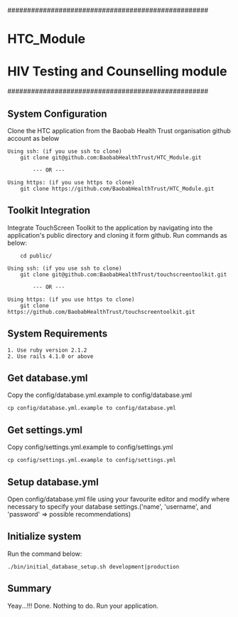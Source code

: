 ###################################################
# HTC_Module
# HIV Testing and Counselling module
###################################################

System Configuration
--------------------
Clone the HTC application from the Baobab Health Trust organisation github account as below

    Using ssh: (if you use ssh to clone)
        git clone git@github.com:BaobabHealthTrust/HTC_Module.git

            --- OR ---

    Using https: (if you use https to clone)
        git clone https://github.com/BaobabHealthTrust/HTC_Module.git

Toolkit Integration
-------------------
Integrate TouchScreen Toolkit to the application by navigating into the application's public directory and cloning it form github.
Run commands as below:

        cd public/

    Using ssh: (if you use ssh to clone)
        git clone git@github.com:BaobabHealthTrust/touchscreentoolkit.git

            --- OR ---

    Using https: (if you use https to clone)
        git clone https://github.com/BaobabHealthTrust/touchscreentoolkit.git

System Requirements
-------------------
    1. Use ruby version 2.1.2
    2. Use rails 4.1.0 or above

Get database.yml
------------------
Copy the config/database.yml.example to config/database.yml

    cp config/database.yml.example to config/database.yml

Get settings.yml
------------------
Copy config/settings.yml.example to config/settings.yml

    cp config/settings.yml.example to config/settings.yml

Setup database.yml
------------------
Open config/database.yml file using your favourite editor and modify where necessary to specify your database settings.('name', 'username', and 'password' => possible recommendations)

Initialize system
-----------------
Run the command below:

    ./bin/initial_database_setup.sh development|production

Summary
-------
Yeay...!!!
Done. Nothing to do.
Run your application.

